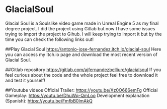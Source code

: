 # GlacialSoul
Glacial Soul is a Soulslike video game made in Unreal Engine 5 as my final degree project. 
I did the project using Gitlab but now I have some issues trying to import the project to Gihub. 
I will keep trying to import it but by the time you can check the following links out!

##Play Glacial Soul
https://antonio-jose-fernandez.itch.io/glacial-soul
Here you can access my Itch.io page and download the most recent version of Glacial Soul.

##Gitlab repository
https://gitlab.com/ajfernandezbelliure/glacialsoul
If you feel curious about the code and the whole project feel free to download it and test it yourself!

##Youtube videos
Official Trailer: https://youtu.be/Xz0O666emFg
Official Gameplay: https://youtu.be/DhuWq-QmLoo
Development explanation (Spanish): https://youtu.be/FmfbB0lmAkQ
